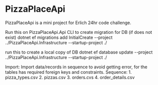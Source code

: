 # PizzaPlaceApi
PizzaPlaceApi is a mini project for Erlich 24hr code challenge.

Run this on PizzaPlaceApi.Api CLI to create migration for DB (if does not exist)
dotnet ef migrations add InitialCreate --project ../PizzaPlaceApi.Infrastructure --startup-project ./

run this to create a local copy of DB
dotnet ef database update --project ../PizzaPlaceApi.Infrastructure --startup-project ./



Import:
    Import data/records in sequence to avoid getting error, for the tables has required foreign keys and constraints.
        Sequence:
            1. pizza_types.csv
            2. pizzas.csv
            3. orders.cvs
            4. order_details.csv
